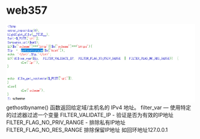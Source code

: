 
# web357
![](vx_images/349738703270606.png)
gethostbyname() 函数返回给定域/主机名的 IPv4 地址。
filter_var — 使用特定的过滤器过滤一个变量
FILTER_VALIDATE_IP - 验证是否为有效的IP地址
FILTER_FLAG_NO_PRIV_RANGE - 排除私有IP地址
FILTER_FLAG_NO_RES_RANGE 排除保留IP地址 如回环地址127.0.0.1
